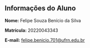 ## Informações do Aluno
**Nome:** Felipe Souza Benício da Silva 
</br>

**Matrícula:** 20220043343 
</br>

**E-mail:** felipe.benicio.701@ufrn.edu.br
